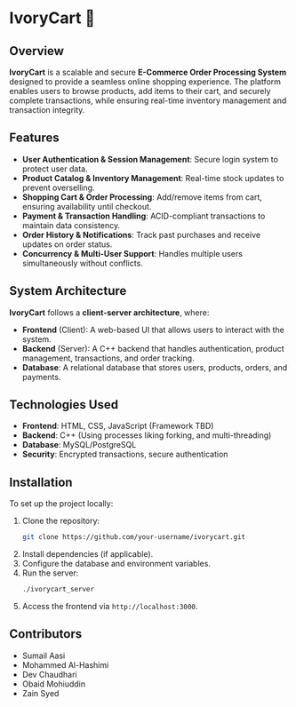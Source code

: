 # IvoryCart 🛒

## Overview
**IvoryCart** is a scalable and secure **E-Commerce Order Processing System** designed to provide a seamless online shopping experience. The platform enables users to browse products, add items to their cart, and securely complete transactions, while ensuring real-time inventory management and transaction integrity.

## Features
- **User Authentication & Session Management**: Secure login system to protect user data.
- **Product Catalog & Inventory Management**: Real-time stock updates to prevent overselling.
- **Shopping Cart & Order Processing**: Add/remove items from cart, ensuring availability until checkout.
- **Payment & Transaction Handling**: ACID-compliant transactions to maintain data consistency.
- **Order History & Notifications**: Track past purchases and receive updates on order status.
- **Concurrency & Multi-User Support**: Handles multiple users simultaneously without conflicts.

## System Architecture
**IvoryCart** follows a **client-server architecture**, where:
- **Frontend** (Client): A web-based UI that allows users to interact with the system.
- **Backend** (Server): A C++ backend that handles authentication, product management, transactions, and order tracking.
- **Database**: A relational database that stores users, products, orders, and payments.

## Technologies Used
- **Frontend**: HTML, CSS, JavaScript (Framework TBD)
- **Backend**: C++ (Using processes liking forking, and multi-threading)
- **Database**: MySQL/PostgreSQL
- **Security**: Encrypted transactions, secure authentication

## Installation
To set up the project locally:
1. Clone the repository:
   ```bash
   git clone https://github.com/your-username/ivorycart.git
   ```
2. Install dependencies (if applicable).
3. Configure the database and environment variables.
4. Run the server:
   ```bash
   ./ivorycart_server
   ```
5. Access the frontend via `http://localhost:3000`.

## Contributors
- Sumail Aasi
- Mohammed Al-Hashimi
- Dev Chaudhari
- Obaid Mohiuddin
- Zain Syed
